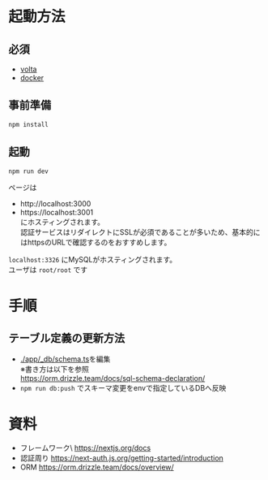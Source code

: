 # 起動方法
## 必須
- [volta](https://docs.volta.sh/guide/getting-started)
- [docker](https://www.docker.com/get-started/)

## 事前準備
```bash
npm install
```

## 起動
```bash
npm run dev
```
ページは
- http://localhost:3000
- https://localhost:3001  
にホスティングされます。  
認証サービスはリダイレクトにSSLが必須であることが多いため、基本的にはhttpsのURLで確認するのをおすすめします。 

`localhost:3326` にMySQLがホスティングされます。  
ユーザは `root/root` です

# 手順
## テーブル定義の更新方法
- [./app/_db/schema.ts](./app/_db/schema.ts)を編集  
※書き方は以下を参照  
https://orm.drizzle.team/docs/sql-schema-declaration/
- `npm run db:push` でスキーマ変更をenvで指定しているDBへ反映


# 資料
- フレームワーク\ https://nextjs.org/docs
- 認証周り https://next-auth.js.org/getting-started/introduction
- ORM https://orm.drizzle.team/docs/overview/
